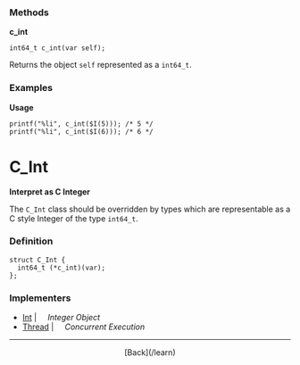   <div class="row">
  <div class="col-xs-6 col-md-6">

### Methods

__c_int__

    int64_t c_int(var self);

Returns the object `self` represented as a `int64_t`.

### Examples

__Usage__

    printf("%li", c_int($I(5))); /* 5 */
    printf("%li", c_int($I(6))); /* 6 */
    



  </div>
  <div class="col-xs-6 col-md-6">

# C_Int
__Interpret as C Integer__

The `C_Int` class should be overridden by types which are representable as a C style Integer of the type `int64_t`.

### Definition

    struct C_Int {
      int64_t (*c_int)(var);
    };
    

### Implementers

* <span class="docitem">[Int](/learn/int)</span> | &nbsp; &nbsp;   _Integer Object_
* <span class="docitem">[Thread](/learn/thread)</span> | &nbsp; &nbsp;   _Concurrent Execution_

* * *

  <p style="text-align:center;">
[Back](/learn)
  </p>

  </div>
  </div>
